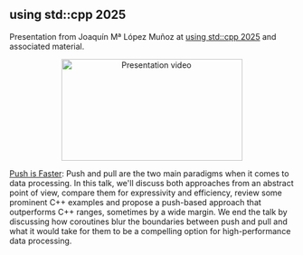 using std::cpp 2025
-------------------

Presentation from Joaquín Mª López Muñoz at [using std::cpp 2025](https://eventos.uc3m.es/119554/detail/using-std-cpp-2025.html)
and associated material.

<p align="center"><a href="https://youtu.be/Ghmbsh2Mc-o" target="_blank">
 <img src="https://img.youtube.com/vi/Ghmbsh2Mc-o/mqdefault.jpg" alt="Presentation video" width="320" height="180"/>
</a></p>

[Push is Faster](https://github.com/joaquintides/usingstdcpp2025/raw/main/Push%20is%20faster.pdf):
Push and pull are the two main paradigms when it comes to data processing. In this talk, we'll discuss both approaches
from an abstract point of view, compare them for expressivity and efficiency, review some prominent C++ examples
and propose a push-based approach that outperforms C++ ranges, sometimes by a wide margin.
We end the talk by discussing how coroutines blur the boundaries between push and pull and what it would take for them
to be a compelling option for high-performance data processing. 
